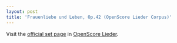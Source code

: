 ```yaml
---
layout: post
title: 'Frauenliebe und Leben, Op.42 (OpenScore Lieder Corpus)'
---
```


Visit the [official set page] in [OpenScore Lieder].

[official set page]: https://musescore.com/openscore-lieder-corpus/sets/5016693
[OpenScore Lieder]: https://musescore.com/openscore-lieder-corpus

